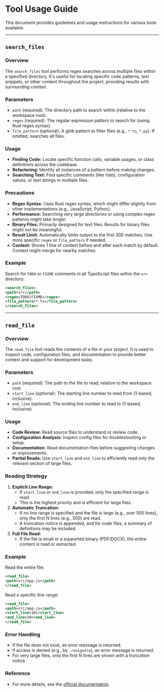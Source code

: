 # Tool Usage Guide

This document provides guidelines and usage instructions for various tools available.

---

## `search_files`

### Overview

The `search_files` tool performs regex searches across multiple files within a specified directory. It's useful for locating specific code patterns, text snippets, or other content throughout the project, providing results with surrounding context.

### Parameters

*   `path` (required): The directory path to search within (relative to the workspace root).
*   `regex` (required): The regular expression pattern to search for (using Rust regex syntax).
*   `file_pattern` (optional): A glob pattern to filter files (e.g., `*.ts`, `*.py`). If omitted, searches all files.

### Usage

*   **Finding Code:** Locate specific function calls, variable usages, or class definitions across the codebase.
*   **Refactoring:** Identify all instances of a pattern before making changes.
*   **Searching Text:** Find specific comments (like `TODO`), configuration values, or text strings in multiple files.

### Precautions

*   **Regex Syntax:** Uses Rust regex syntax, which might differ slightly from other implementations (e.g., JavaScript, Python).
*   **Performance:** Searching very large directories or using complex regex patterns might take longer.
*   **Binary Files:** Primarily designed for text files. Results for binary files might not be meaningful.
*   **Result Limit:** Automatically limits output to the first 300 matches. Use more specific `regex` or `file_pattern` if needed.
*   **Context:** Shows 1 line of context before and after each match by default. Context might merge for nearby matches.

### Example

Search for `TODO` or `FIXME` comments in all TypeScript files within the `src` directory:

```xml
<search_files>
<path>src</path>
<regex>TODO|FIXME</regex>
<file_pattern>*.ts</file_pattern>
</search_files>
```

---

## `read_file`

### Overview

The `read_file` tool reads the contents of a file in your project. It is used to inspect code, configuration files, and documentation to provide better context and support for development tasks.

### Parameters

*   `path` (required): The path to the file to read, relative to the workspace root.
*   `start_line` (optional): The starting line number to read from (1-based, inclusive).
*   `end_line` (optional): The ending line number to read to (1-based, inclusive).

### Usage

*   **Code Review:** Read source files to understand or review code.
*   **Configuration Analysis:** Inspect config files for troubleshooting or setup.
*   **Documentation:** Read documentation files before suggesting changes or improvements.
*   **Partial Reads:** Use `start_line` and `end_line` to efficiently read only the relevant section of large files.

### Reading Strategy

1. **Explicit Line Range:**
    - If `start_line` or `end_line` is provided, only the specified range is read.
    - This is the highest priority and is efficient for large files.
2. **Automatic Truncation:**
    - If no line range is specified and the file is large (e.g., over 500 lines), only the first N lines (e.g., 500) are read.
    - A truncation notice is appended, and for code files, a summary of definitions may be included.
3. **Full File Read:**
    - If the file is small or a supported binary (PDF/DOCX), the entire content is read or extracted.

### Example

Read the entire file:
```xml
<read_file>
<path>src/app.js</path>
</read_file>
```

Read a specific line range:
```xml
<read_file>
<path>src/app.js</path>
<start_line>10</start_line>
<end_line>20</end_line>
</read_file>
```

### Error Handling

*   If the file does not exist, an error message is returned.
*   If access is denied (e.g., by `.rooignore`), an error message is returned.
*   For very large files, only the first N lines are shown with a truncation notice.

### Reference
- For more details, see the [official documentation](https://docs.roocode.com/advanced-usage/available-tools/read-file).

<!-- Add guides for other tools below this line -->